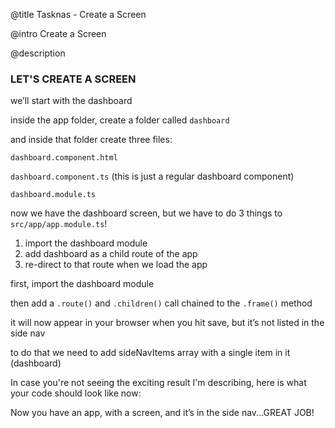 @title
Tasknas - Create a Screen

@intro
Create a Screen

@description

### **LET'S CREATE A SCREEN**

we’ll start with the dashboard 

inside the app folder, create a folder called `dashboard`

and inside that folder create three files: 

`dashboard.component.html`

<code-example path="tasknas/pt1/dashboard.component.html" title="src/dashboard/dashboard.component.html" linenums="false"></code-example>

`dashboard.component.ts` (this is just a regular dashboard component) 

<code-example path="tasknas/pt1/dashboard.component.ts" title="src/dashboard/dashboard.component.ts" linenums="false"></code-example>

`dashboard.module.ts`

<code-example path="tasknas/pt1/dashboard.module.ts" title="src/dashboard/dashboard.module.ts" linenums="false"></code-example>

now we have the dashboard screen, but we have to do 3 things to `src/app/app.module.ts`!

1. import the dashboard module
2. add dashboard as a child route of the app 
3. re-direct to that route when we load the app 

first, import the dashboard module

<code-example path="tasknas/pt1/1.ts" linenums="false"></code-example>

then add a `.route()` and `.children()` call chained to the `.frame()` method 

<code-example path="tasknas/pt1/2.ts" linenums="false"></code-example>

it will now appear in your browser when you hit save, but it’s not listed in the side nav

to do that we need to add sideNavItems array with a single item in it (dashboard) 

<code-example path="tasknas/pt1/3.ts" linenums="false"></code-example>

In case you're not seeing the exciting result I'm describing, here is what your code should look like now:

<code-example path="tasknas/pt1/app.module.ts" title="src/app/app.module.ts" linenums="false"></code-example>

Now you have an app, with a screen, and it’s in the side nav...GREAT JOB! 